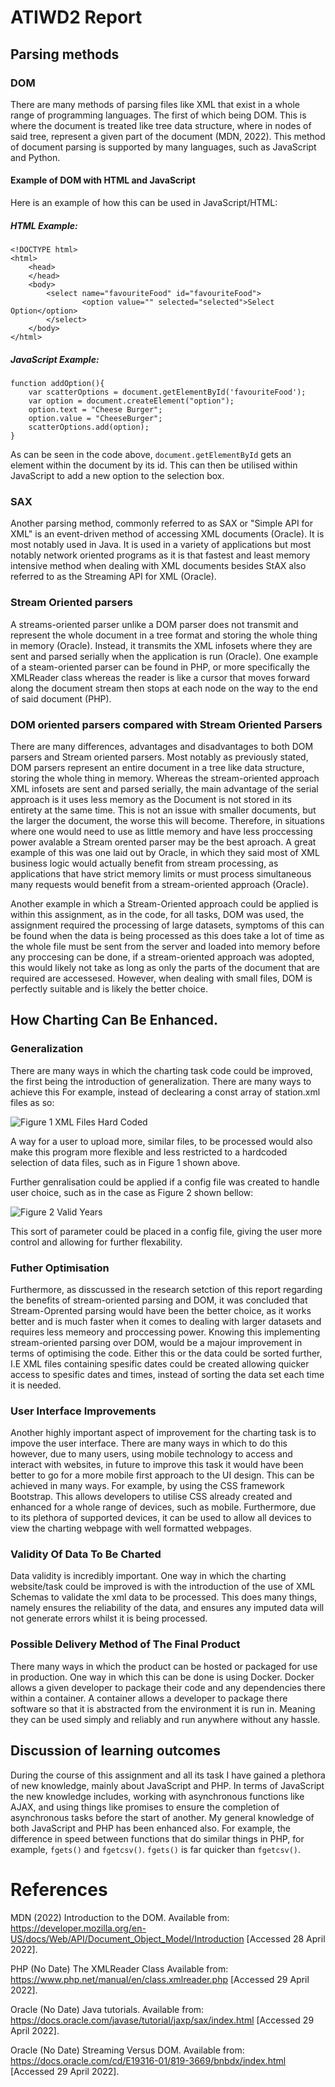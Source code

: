 # **ATIWD2 Report**
## Parsing methods
### DOM 
There are many methods of parsing files like XML that exist in a whole range of programming languages. The first of which being DOM. This is where the document is treated like tree data structure, where in nodes of said tree, represent a given part of the document (MDN, 2022). This method of document parsing is supported by many languages, such as JavaScript and Python.

#### Example of DOM with HTML and JavaScript
Here is an example of how this can be used in JavaScript/HTML:
##### HTML Example:
```
<!DOCTYPE html>
<html>
    <head>
    </head>
    <body>
        <select name="favouriteFood" id="favouriteFood">
                <option value="" selected="selected">Select Option</option>
        </select>
    </body>
</html>
```
##### JavaScript Example:
```
function addOption(){
    var scatterOptions = document.getElementById('favouriteFood'); 
    var option = document.createElement("option"); 
    option.text = "Cheese Burger"; 
    option.value = "CheeseBurger"; 
    scatterOptions.add(option);
}
```
As can be seen in the code above, ```document.getElementById``` gets an element within the document by its id. This can then be utilised within JavaScript to add a new option to the selection box. 

### SAX
Another parsing method, commonly referred to as SAX or "Simple API for XML" is an event-driven method of accessing XML documents (Oracle). It is most notably used in Java. It is used in a variety of applications but most notably network oriented programs as it is that fastest and least memory intensive method when dealing with XML documents besides StAX also referred to as the Streaming API for XML (Oracle).

### Stream Oriented parsers 
A streams-oriented parser unlike a DOM parser does not transmit and represent the whole document in a tree format and storing the whole thing in memory (Oracle). Instead, it transmits the XML infosets where they are sent and parsed serially when the application is run (Oracle). One example of a steam-oriented parser can be found in PHP, or more specifically the XMLReader class whereas the reader is like a cursor that moves forward along the document stream then stops at each node on the way to the end of said document (PHP).

### DOM oriented parsers compared with Stream Oriented Parsers
There are many differences, advantages and disadvantages to both DOM parsers and Stream oriented parsers. Most notably as previously stated, DOM parsers represent an entire document in a tree like data structure, storing the whole thing in memory. Whereas the stream-oriented approach XML infosets are sent and parsed serially, the main advantage of the serial approach is it uses less memory as the Document is not stored in its entirety at the same time. This is not an issue with smaller documents, but the larger the document, the worse this will become. Therefore, in situations where one would need to use as little memory and have less proccessing power avalable a Stream orented parser may be the best aproach. A great example of this was one laid out by Oracle, in which they said most of XML business logic would actually benefit from stream processing, as applications that have strict memory limits or must process simultaneous many requests would benefit from a stream-oriented approach (Oracle). 

Another example in which a Stream-Oriented approach could be applied is within this assignment, as in the code, for all tasks, DOM was used, the assignment required the processing of large datasets, symptoms of this can be found when the data is being processed as this does take a lot of time as the whole file must be sent from the server and loaded into memory before any proccesing can be done, if a stream-oriented approach was adopted, this would likely not take as long as only the parts of the document that are required are accessesed. However, when dealing with small files, DOM is perfectly suitable and is likely the better choice. 

## How Charting Can Be Enhanced. 
### Generalization
There are many ways in which the charting task code could be improved, the first being the introduction of generalization. There are many ways to achieve this For example, instead of declearing a const array of station.xml files as so:

![Figure 1 XML Files Hard Coded](Code/XML%20Files.png)

A way for a user to upload more, similar files, to be processed would also make this program more flexible and less restricted to a hardcoded selection of data files, such as in Figure 1 shown above. 

Further genralisation could be applied if a config file was created to handle user choice, such as in the case as Figure 2 shown bellow:

![Figure 2 Valid Years](Code/ValidYears.png)

This sort of parameter could be placed in a config file, giving the user more control and allowing for further flexability.

### Futher Optimisation
Furthermore, as disscussed in the research setction of this report regarding the benefits of stream-oriented parsing and DOM, it was concluded that Stream-Oprented parsing would have been the better choice, as it works better and is much faster when it comes to dealing with larger datasets and requires less memeory and proccessing power. Knowing this implementing stream-oriented parsing over DOM, would be a majour improvement in terms of optimising the code. Either this or the data could be sorted further, I.E XML files containing spesific dates could be created allowing quicker access to spesific dates and times, instead of sorting the data set each time it is needed. 

### User Interface Improvements
Another highly important aspect of improvement for the charting task is to impove the user interface. 
There are many ways in which to do this however, due to many users, using mobile technology to access and interact with websites, in future to improve this task it would have been better to go for a more mobile first approach to the UI design. 
This can be achieved in many ways. For example, by using the CSS framework Bootstrap. This allows developers to utilise CSS already created and enhanced for a whole range of devices, 
such as mobile. Furthermore, due to its plethora of supported devices, 
it can be used to allow all devices to view the charting webpage with well formatted webpages.

### Validity Of Data To Be Charted
Data validity is incredibly important. One way in which the charting website/task could be improved is with the introduction of the use of XML Schemas to validate the xml data to be processed. This does many things, namely ensures the reliability of the data, and ensures any imputed data will not generate errors whilst it is being processed.

### Possible Delivery Method of The Final Product
There many ways in which the product can be hosted or packaged for use in production. One way in which this can be done is using Docker. Docker allows a given developer to package their code and any dependencies there within a container. A container allows a developer to package there software so that it is abstracted from the environment it is run in. Meaning they can be used simply and reliably and run anywhere without any hassle. 

## Discussion of learning outcomes
During the course of this assignment and all its task I have gained a plethora of new knowledge, mainly about JavaScript and PHP. In terms of JavaScript the new knowledge includes, working with asynchronous functions like AJAX, and using things like promises to ensure the completion of asynchronous tasks before the start of another. My general knowledge of both JavaScript and PHP has been enhanced also. For example, the difference in speed between functions that do similar things in PHP, for example, ```fgets()``` and  ```fgetcsv()```. ```fgets()``` is far quicker than ```fgetcsv()```. 

# References
MDN (2022) Introduction to the DOM. Available from: https://developer.mozilla.org/en-US/docs/Web/API/Document_Object_Model/Introduction [Accessed 28 April 2022].

PHP (No Date) The XMLReader Class Available from:
https://www.php.net/manual/en/class.xmlreader.php [Accessed 29 April 2022].

Oracle (No Date) Java tutorials. Available from:
https://docs.oracle.com/javase/tutorial/jaxp/sax/index.html [Accessed 29 April 2022].

Oracle (No Date) Streaming Versus DOM. Available from:
https://docs.oracle.com/cd/E19316-01/819-3669/bnbdx/index.html [Accessed 29 April 2022].

